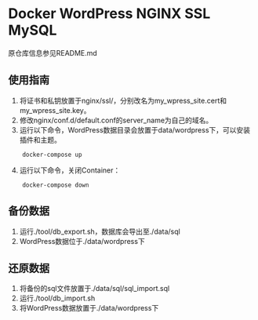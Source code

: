 # Docker WordPress NGINX SSL MySQL

原仓库信息参见README.md

## 使用指南

1. 将证书和私钥放置于nginx/ssl/，分别改名为my_wpress_site.cert和my_wpress_site.key。
2. 修改nginx/conf.d/default.conf的server_name为自己的域名。
3. 运行以下命令，WordPress数据目录会放置于data/wordpress下，可以安装插件和主题。
```
    docker-compose up
```
4. 运行以下命令，关闭Container：
```
    docker-compose down
```

## 备份数据

1. 运行./tool/db_export.sh，数据库会导出至./data/sql
2. WordPress数据位于./data/wordpress下

## 还原数据

1. 将备份的sql文件放置于./data/sql/sql_import.sql
2. 运行./tool/db_import.sh
3. 将WordPress数据放置于./data/wordpress下